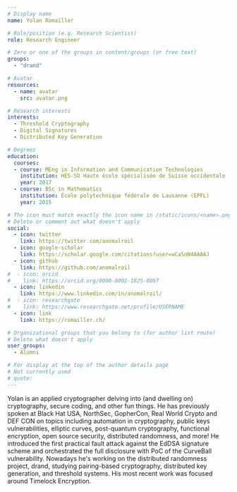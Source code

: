 ```yaml
---
# Display name
name: Yolan Romailler

# Role/position (e.g. Research Scientist)
role: Research Engineer

# Zero or one of the groups in content/groups (or free text)
groups:
  - "drand"

# Avatar
resources:
  - name: avatar
    src: avatar.png

# Research interests
interests:
  - Threshold Cryptography
  - Digital Signatures
  - Distributed Key Generation

# Degrees
education:
  courses:
  - course: MEng in Information and Communication Technologies
    institution: HES-SO Haute école spécialisée de Suisse occidentale
    year: 2017
  - course: BSc in Mathematics
    institution: École polytechnique fédérale de Lausanne (EPFL)
    year: 2015

# The icon must match exactly the icon name in /static/icons/<name>.png
# Delete or comment out what doesn't apply
social:
  - icon: twitter
    link: https://twitter.com/anomalroil
  - icon: google-scholar
    link: https://scholar.google.com/citations?user=wCaSnN4AAAAJ
  - icon: github
    link: https://github.com/anomalroil
#  - icon: orcid
#    link: https://orcid.org/0000-0002-1825-0097
  - icon: linkedin
    link: https://www.linkedin.com/in/anomalroil/
#  - icon: researchgate
#    link: https://www.researchgate.net/profile/USERNAME
  - icon: link
    link: https://romailler.ch/

# Organizational groups that you belong to (for author list route)
# Delete what doesn't apply
user_groups:
  - Alumni

# For display at the top of the author details page
# Not currently used
# quote:
---
```


Yolan is an applied cryptographer delving into (and dwelling on) cryptography, secure coding, and other fun things. He has previously spoken at Black Hat USA, NorthSec, GopherCon, Real World Crypto and DEF CON on topics including automation in cryptography, public keys vulnerabilities, elliptic curves, post-quantum cryptography, functional encryption, open source security, distributed randomness, and more! He introduced the first practical fault attack against the EdDSA signature scheme and orchestrated the full disclosure with PoC of the CurveBall vulnerability. Nowadays he's working on the distributed randomness project, drand, studying pairing-based cryptography, distributed key generation, and threshold systems. His most recent work was focused around Timelock Encryption.
